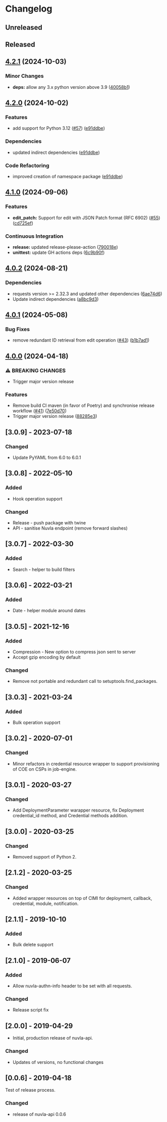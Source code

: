 # Changelog

## Unreleased

## Released

## [4.2.1](https://github.com/nuvla/python-library/compare/4.2.0...4.2.1) (2024-10-03)


### Minor Changes

* **deps:** allow any 3.x python version above 3.9 ([40058b1](https://github.com/nuvla/python-library/commit/40058b17d69a0556508dadb44849848d5b00ca27))

## [4.2.0](https://github.com/nuvla/python-library/compare/4.1.0...4.2.0) (2024-10-02)


### Features

* add support for Python 3.12 ([#57](https://github.com/nuvla/python-library/issues/57)) ([e91ddbe](https://github.com/nuvla/python-library/commit/e91ddbe69afe53031930d3714ed62b75c645483d))


### Dependencies

* updated indirect dependencies ([e91ddbe](https://github.com/nuvla/python-library/commit/e91ddbe69afe53031930d3714ed62b75c645483d))


### Code Refactoring

* improved creation of namespace package ([e91ddbe](https://github.com/nuvla/python-library/commit/e91ddbe69afe53031930d3714ed62b75c645483d))

## [4.1.0](https://github.com/nuvla/python-library/compare/4.0.2...4.1.0) (2024-09-06)


### Features

* **edit_patch:** Support for edit with JSON Patch format (RFC 6902) ([#55](https://github.com/nuvla/python-library/issues/55)) ([cd725ef](https://github.com/nuvla/python-library/commit/cd725ef03764a739b5e7d488665637fd4ff6d38c))


### Continuous Integration

* **release:** updated release-please-action ([790018e](https://github.com/nuvla/python-library/commit/790018e01fc257a66ca5f8eaca01fdcde62b0558))
* **unittest:** update GH actions deps ([6c9b90f](https://github.com/nuvla/python-library/commit/6c9b90f6bd89b0fa6ddaf5390873740682f7b502))

## [4.0.2](https://github.com/nuvla/python-library/compare/4.0.1...4.0.2) (2024-08-21)


### Dependencies

* requests version &gt;= 2.32.3 and updated other dependencies ([6ae74d6](https://github.com/nuvla/python-library/commit/6ae74d602bf28d293fa4dd94967b879bf39afc00))
* Update indirect dependencies ([a8bc9d3](https://github.com/nuvla/python-library/commit/a8bc9d3cc9b166360b3685511ca5d105e5dba7ba))

## [4.0.1](https://github.com/nuvla/python-library/compare/4.0.0...4.0.1) (2024-05-08)


### Bug Fixes

* remove redundant ID retrieval from edit operation ([#43](https://github.com/nuvla/python-library/issues/43)) ([b1b7ad1](https://github.com/nuvla/python-library/commit/b1b7ad10847fc43b1888337a991aa3a2a1df7c40))

## [4.0.0](https://github.com/nuvla/python-library/compare/3.0.9...4.0.0) (2024-04-18)


### ⚠ BREAKING CHANGES

* Trigger major version release

### Features

* Remove build CI maven (in favor of Poetry) and synchronise release workflow ([#41](https://github.com/nuvla/python-library/issues/41)) ([7e50d70](https://github.com/nuvla/python-library/commit/7e50d70077779786e40c888d15c069146ffb8c9c))
* Trigger major version release ([88285e3](https://github.com/nuvla/python-library/commit/88285e3cbc4102cc090f031e18723ea7cc58549b))

## [3.0.9] - 2023-07-18

### Changed

- Update PyYAML from 6.0 to 6.0.1

## [3.0.8] - 2022-05-10

### Added

- Hook operation support

### Changed

- Release - push package with twine
- API - sanitise Nuvla endpoint (remove forward slashes)

## [3.0.7] - 2022-03-30

### Added

- Search - helper to build filters

## [3.0.6] - 2022-03-21

### Added

- Date - helper module around dates

## [3.0.5] - 2021-12-16

### Added

- Compression - New option to compress json sent to server
- Accept gzip encoding by default

### Changed

- Remove not portable and redundant call to setuptools.find_packages.

## [3.0.3] - 2021-03-24

### Added

- Bulk operation support

## [3.0.2] - 2020-07-01

### Changed

- Minor refactors in credential resource wrapper to support provisioning of COE
  on CSPs in job-engine.

## [3.0.1] - 2020-03-27

### Changed

- Add DeploymentParameter warapper resource, fix Deployment credential_id
  method, and Credential methods addition.

## [3.0.0] - 2020-03-25

### Changed

- Removed support of Python 2.

## [2.1.2] - 2020-03-25

### Changed

- Added wrapper resources on top of CIMI for deployment, callback, credential,
  module, notification.

## [2.1.1] - 2019-10-10

### Added

- Bulk delete support

## [2.1.0] - 2019-06-07

### Added

- Allow nuvla-authn-info header to be set with all requests.

### Changed

- Release script fix

## [2.0.0] - 2019-04-29

- Initial, production release of nuvla-api.

### Changed

- Updates of versions, no functional changes

## [0.0.6] - 2019-04-18

Test of release process.

### Changed

- release of nuvla-api 0.0.6
